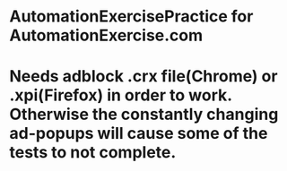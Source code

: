 # AutomationExercisePractice for AutomationExercise.com
# Needs adblock .crx file(Chrome) or .xpi(Firefox) in order to work. Otherwise the constantly changing  ad-popups will cause some of the tests to not complete. 
